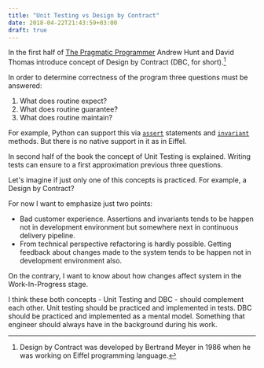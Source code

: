 ```yaml
---
title: "Unit Testing vs Design by Contract"
date: 2018-04-22T21:43:59+03:00
draft: true
---
```


In the first half of [The Pragmatic Programmer](https://pragprog.com/book/tpp/the-pragmatic-programmer) Andrew Hunt and David Thomas introduce concept of Design by Contract (DBC, for short).[^1]

In order to determine correctness of the program three questions must be answered:

1. What does routine expect?
2. What does routine guarantee?
3. What does routine maintain?

For example, Python can support this via [`assert`](https://docs.python.org/3/reference/simple_stmts.html#assert) statements and [`invariant`](https://en.wikipedia.org/wiki/Invariant_(computer_science)) methods. But there is no native support in it as in Eiffel.

In second half of the book the concept of Unit Testing is explained. Writing tests can ensure to a first approximation previous three questions.

Let's imagine if just only one of this concepts is practiced. For example, a Design by Contract?

For now I want to emphasize just two points:

* Bad customer experience. Assertions and invariants tends to be happen not in development environment but somewhere next in continuous delivery pipeline.
* From technical perspective refactoring is hardly possible. Getting feedback about changes made to the system tends to be happen not in development environment also.

On the contrary, I want to know about how changes affect system in the Work-In-Progress stage.

I think these both concepts - Unit Testing and DBC - should complement each other. Unit testing should be practiced and implemented in tests. DBC should be practiced and implemented as a mental model. Something that engineer should always have in the background during his work.


[^1]: Design by Contract was developed by Bertrand Meyer in 1986 when he was working on Eiffel programming language.

